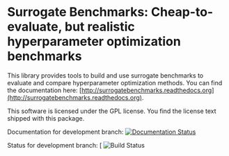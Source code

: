 Surrogate Benchmarks: Cheap-to-evaluate, but realistic hyperparameter optimization benchmarks
===============================================================

This library provides tools to build and use surrogate benchmarks to evaluate
and compare hyperparameter optimization methods.
You can find the documentation here:
[http://surrogatebenchmarks.readthedocs.org](http://surrogatebenchmarks.readthedocs.org).


This software is licensed under the GPL license. You find the license text
shipped with this package.

Documentation for development branch:
[![Documentation Status](https://readthedocs.org/projects/surrogatebenchmarks/badge/?version=development)](http://surrogatebenchmarks.readthedocs.org/en/development/)

Status for development branch:
[ ![Build Status](https://travis-ci.org/KEggensperger/SurrogateBenchmarks.svg?branch=development)
